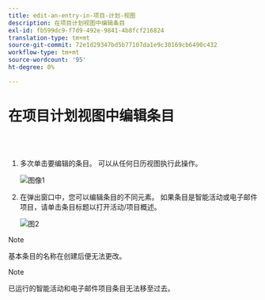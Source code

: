```yaml
---
title: edit-an-entry-in-项目-计划-视图
description: 在项目计划视图中编辑条目
exl-id: fb599dc9-f7d9-492e-9841-4b8fcf216824
translation-type: tm+mt
source-git-commit: 72e1d29347bd5b77107da1e9c30169cb6490c432
workflow-type: tm+mt
source-wordcount: '95'
ht-degree: 0%

---
```


# 在项目计划视图中编辑条目

<br> 

1. 多次单击要编辑的条目。 可以从任何日历视图执行此操作。

   ![图像1](/help/sky/assets/program-schedule-view/edit-an-entry-in-program-schedule-view/edit-an-entry-in-program-schedule-view-1.png)

1. 在弹出窗口中，您可以编辑条目的不同元素。 如果条目是智能活动或电子邮件项目，请单击条目标题以打开活动/项目概述。

   ![图2](/help/sky/assets/program-schedule-view/edit-an-entry-in-program-schedule-view/edit-an-entry-in-program-schedule-view-2.png)

>[!NOTE]
>
>基本条目的名称在创建后便无法更改。

>[!NOTE]
>
>已运行的智能活动和电子邮件项目条目无法移至过去。
